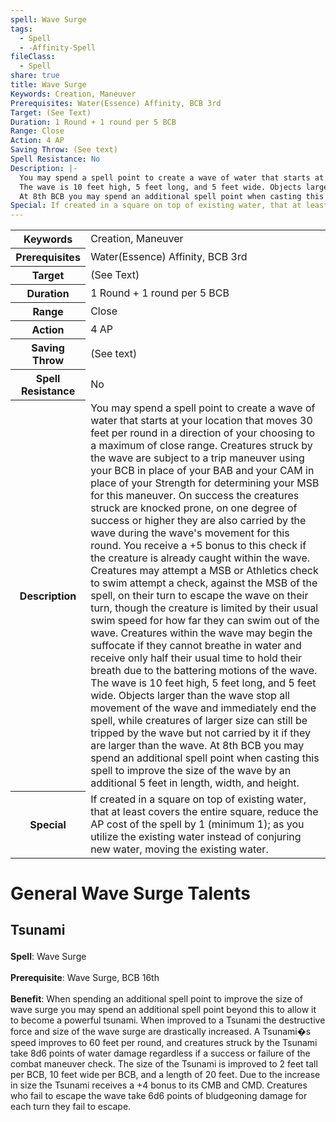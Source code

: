 ```yaml
---
spell: Wave Surge
tags:
  - Spell
  - -Affinity-Spell
fileClass:
  - Spell
share: true
title: Wave Surge
Keywords: Creation, Maneuver
Prerequisites: Water(Essence) Affinity, BCB 3rd
Target: (See Text)
Duration: 1 Round + 1 round per 5 BCB
Range: Close
Action: 4 AP
Saving Throw: (See text)
Spell Resistance: No
Description: |-
  You may spend a spell point to create a wave of water that starts at your location that moves 30 feet per round in a direction of your choosing to a maximum of close range. Creatures struck by the wave are subject to a trip maneuver using your BCB in place of your BAB and your CAM in place of your Strength for determining your MSB for this maneuver. On success the creatures struck are knocked prone, on one degree of success or higher they are also carried by the wave during the wave's movement for this round. You receive a +5 bonus to this check if the creature is already caught within the wave. Creatures may attempt a MSB or Athletics check to swim attempt a check, against the MSB of the spell, on their turn to escape the wave on their turn, though the creature is limited by their usual swim speed for how far they can swim out of the wave. Creatures within the wave may begin the suffocate if they cannot breathe in water and receive only half their usual time to hold their breath due to the battering motions of the wave.
  The wave is 10 feet high, 5 feet long, and 5 feet wide. Objects larger than the wave stop all movement of the wave and immediately end the spell, while creatures of larger size can still be tripped by the wave but not carried by it if they are larger than the wave.
  At 8th BCB you may spend an additional spell point when casting this spell to improve the size of the wave by an additional 5 feet in length, width, and height.
Special: If created in a square on top of existing water, that at least covers the entire square, reduce the AP cost of the spell by 1 (minimum 1); as you utilize the existing water instead of conjuring new water, moving the existing water.
---
```


<p><span style="overflow-x: auto;"><table><tbody><tr><th>Keywords</th><td>Creation, Maneuver</td></tr><tr><th>Prerequisites</th><td>Water(Essence) Affinity, BCB 3rd</td></tr><tr><th>Target</th><td>(See Text)</td></tr><tr><th>Duration</th><td>1 Round + 1 round per 5 BCB</td></tr><tr><th>Range</th><td>Close</td></tr><tr><th>Action</th><td>4 AP</td></tr><tr><th>Saving Throw</th><td>(See text)</td></tr><tr><th>Spell Resistance</th><td>No</td></tr><tr><th>Description</th><td>You may spend a spell point to create a wave of water that starts at your location that moves 30 feet per round in a direction of your choosing to a maximum of close range. Creatures struck by the wave are subject to a trip maneuver using your BCB in place of your BAB and your CAM in place of your Strength for determining your MSB for this maneuver. On success the creatures struck are knocked prone, on one degree of success or higher they are also carried by the wave during the wave's movement for this round. You receive a +5 bonus to this check if the creature is already caught within the wave. Creatures may attempt a MSB or Athletics check to swim attempt a check, against the MSB of the spell, on their turn to escape the wave on their turn, though the creature is limited by their usual swim speed for how far they can swim out of the wave. Creatures within the wave may begin the suffocate if they cannot breathe in water and receive only half their usual time to hold their breath due to the battering motions of the wave.
The wave is 10 feet high, 5 feet long, and 5 feet wide. Objects larger than the wave stop all movement of the wave and immediately end the spell, while creatures of larger size can still be tripped by the wave but not carried by it if they are larger than the wave.
At 8th BCB you may spend an additional spell point when casting this spell to improve the size of the wave by an additional 5 feet in length, width, and height.</td></tr><tr><th>Special</th><td>If created in a square on top of existing water, that at least covers the entire square, reduce the AP cost of the spell by 1 (minimum 1); as you utilize the existing water instead of conjuring new water, moving the existing water.</td></tr></tbody></table></span></p><h1><span><p>General Wave Surge Talents</p></span></h1><h2><span><p>Tsunami</p></span></h2><p><span><p><b>Spell</b>:    Wave Surge<br><br><b>Prerequisite</b>:    Wave Surge, BCB 16th<br><br><b>Benefit</b>:    When spending an additional spell point to improve the size of wave surge you may spend an additional spell point beyond this to allow it to become a powerful tsunami. When improved to a Tsunami the destructive force and size of the wave surge are drastically increased. A Tsunami�s speed improves to 60 feet per round, and creatures struck by the Tsunami take 8d6 points of water damage regardless if a success or failure of the combat maneuver check. The size of the Tsunami is improved to 2 feet tall per BCB, 10 feet wide per BCB, and a length of 20 feet. Due to the increase in size the Tsunami receives a +4 bonus to its CMB and CMD. Creatures who fail to escape the wave take 6d6 points of bludgeoning damage for each turn they fail to escape.<br><br></p></span></p>